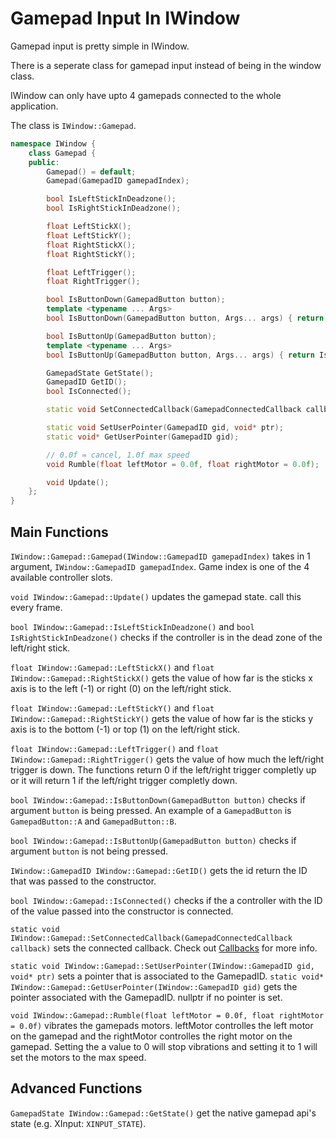 # Gamepad Input In IWindow

Gamepad input is pretty simple in IWindow. 

There is a seperate class for gamepad input instead of being in the window class.

IWindow can only have upto 4 gamepads connected to the whole application.

The class is `IWindow::Gamepad`.

```cpp
namespace IWindow {
    class Gamepad {
    public:
        Gamepad() = default;
        Gamepad(GamepadID gamepadIndex);

        bool IsLeftStickInDeadzone();
        bool IsRightStickInDeadzone();

        float LeftStickX();
        float LeftStickY();
        float RightStickX();
        float RightStickY();

        float LeftTrigger(); 
        float RightTrigger();

        bool IsButtonDown(GamepadButton button);
        template <typename ... Args>
        bool IsButtonDown(GamepadButton button, Args... args) { return IsButtonDown(button) && IsButtonDown(args...); }

        bool IsButtonUp(GamepadButton button);
        template <typename ... Args>
        bool IsButtonUp(GamepadButton button, Args... args) { return IsButtonUp(button) && IsButtonUp(args...); }

        GamepadState GetState();
        GamepadID GetID();
        bool IsConnected();

        static void SetConnectedCallback(GamepadConnectedCallback callback);

        static void SetUserPointer(GamepadID gid, void* ptr);
        static void* GetUserPointer(GamepadID gid);

        // 0.0f = cancel, 1.0f max speed
        void Rumble(float leftMotor = 0.0f, float rightMotor = 0.0f);

        void Update();
    };
}

```

## Main Functions

`IWindow::Gamepad::Gamepad(IWindow::GamepadID gamepadIndex)` takes in 1 argument, `IWindow::GamepadID gamepadIndex`. Game index is one of the 4 available controller slots.

`void IWindow::Gamepad::Update()` updates the gamepad state. call this every frame.

`bool IWindow::Gamepad::IsLeftStickInDeadzone()` and `bool IsRightStickInDeadzone()` checks if the controller is in the dead zone of the left/right stick.

`float IWindow::Gamepad::LeftStickX()` and `float IWindow::Gamepad::RightStickX()` gets the value of how far is the sticks x axis is to the left (-1) or right (0) on the left/right stick.

`float IWindow::Gamepad::LeftStickY()` and `float IWindow::Gamepad::RightStickY()` gets the value of how far is the sticks y axis is to the bottom (-1) or top (1) on the left/right stick.

`float IWindow::Gamepad::LeftTrigger()` and `float IWindow::Gamepad::RightTrigger()` gets the value of how much the left/right trigger is down. The functions return 0 if the left/right trigger completly up or it will return 1 if the left/right trigger completly down.

`bool IWindow::Gamepad::IsButtonDown(GamepadButton button)` checks if argument `button` is being pressed. An example of a `GamepadButton` is `GamepadButton::A`  and `GamepadButton::B`.

`bool IWindow::Gamepad::IsButtonUp(GamepadButton button)` checks if argument `button` is not being pressed.

`IWindow::GamepadID IWindow::Gamepad::GetID()` gets the id return the ID that was passed to the constructor. 

`bool IWindow::Gamepad::IsConnected()` checks if the a controller with the ID of the value passed into the constructor is connected.

`static void IWindow::Gamepad::SetConnectedCallback(GamepadConnectedCallback callback)` sets the connected callback. Check out [Callbacks](./Callbacks.md) for more info.


`static void IWindow::Gamepad::SetUserPointer(IWindow::GamepadID gid, void* ptr)` sets a pointer that is associated to the GamepadID.
`static void* IWindow::Gamepad::GetUserPointer(IWindow::GamepadID gid)` gets the pointer associated with the GamepadID. nullptr if no pointer is set.

`void IWindow::Gamepad::Rumble(float leftMotor = 0.0f, float rightMotor = 0.0f)` vibrates the gamepads motors. leftMotor controlles the left motor on the gamepad and the rightMotor controlles the right motor on the gamepad. Setting the a value to 0 will stop vibrations and setting it to 1 will set the motors to the max speed.


## Advanced Functions

`GamepadState IWindow::Gamepad::GetState()` get the native gamepad api's state (e.g. XInput: `XINPUT_STATE`).

